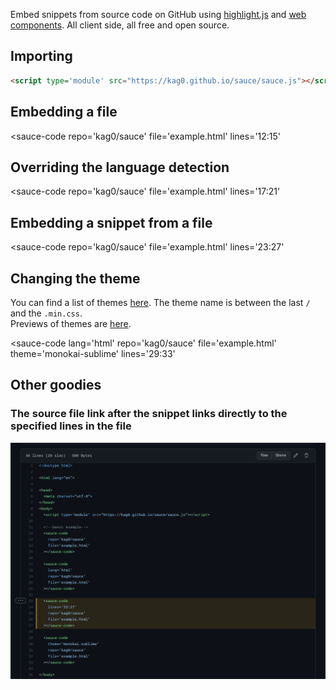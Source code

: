 
Embed snippets from source code on GitHub using [highlight.js](https://highlightjs.org) and [web components](https://developer.mozilla.org/en-US/docs/Web/Web_Components).
All client side, all free and open source.

## Importing

```html
<script type='module' src="https://kag0.github.io/sauce/sauce.js"></script>
```

<script type='module' src="https://kag0.github.io/sauce/sauce.js">
<h1><a href='https://kag0.github.io/sauce'>If you're reading this, click here</a></h1>
</script>

## Embedding a file

<sauce-code
  repo='kag0/sauce' 
  file='example.html'
  lines='12:15'
></sauce-code>

## Overriding the language detection

<sauce-code
  repo='kag0/sauce' 
  file='example.html'
  lines='17:21'
></sauce-code>

## Embedding a snippet from a file

<sauce-code
  repo='kag0/sauce' 
  file='example.html'
  lines='23:27'
></sauce-code>

## Changing the theme

You can find a list of themes [here](https://cdnjs.com/libraries/highlight.js). 
The theme name is between the last `/` and the `.min.css`.  
Previews of themes are [here](https://highlightjs.org/static/demo/).

<sauce-code
  lang='html'
  repo='kag0/sauce' 
  file='example.html'
  theme='monokai-sublime'
  lines='29:33'
></sauce-code>

## Other goodies

### The source file link after the snippet links directly to the specified lines in the file

![](gh-ss.png)